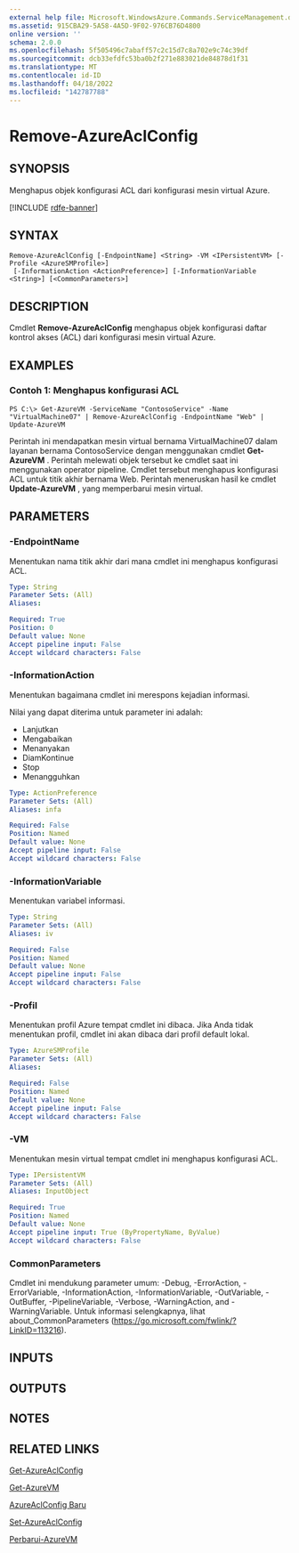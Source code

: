 ```yaml
---
external help file: Microsoft.WindowsAzure.Commands.ServiceManagement.dll-Help.xml
ms.assetid: 915CBA29-5A58-4A5D-9F02-976CB76D4800
online version: ''
schema: 2.0.0
ms.openlocfilehash: 5f505496c7abaff57c2c15d7c8a702e9c74c39df
ms.sourcegitcommit: dcb33efdfc53ba0b2f271e883021de84878d1f31
ms.translationtype: MT
ms.contentlocale: id-ID
ms.lasthandoff: 04/18/2022
ms.locfileid: "142787788"
---
```

# Remove-AzureAclConfig

## SYNOPSIS
Menghapus objek konfigurasi ACL dari konfigurasi mesin virtual Azure.

[!INCLUDE [rdfe-banner](../../includes/rdfe-banner.md)]

## SYNTAX

```
Remove-AzureAclConfig [-EndpointName] <String> -VM <IPersistentVM> [-Profile <AzureSMProfile>]
 [-InformationAction <ActionPreference>] [-InformationVariable <String>] [<CommonParameters>]
```

## DESCRIPTION
Cmdlet **Remove-AzureAclConfig** menghapus objek konfigurasi daftar kontrol akses (ACL) dari konfigurasi mesin virtual Azure.

## EXAMPLES

### Contoh 1: Menghapus konfigurasi ACL
```
PS C:\> Get-AzureVM -ServiceName "ContosoService" -Name "VirtualMachine07" | Remove-AzureAclConfig -EndpointName "Web" | Update-AzureVM
```

Perintah ini mendapatkan mesin virtual bernama VirtualMachine07 dalam layanan bernama ContosoService dengan menggunakan cmdlet **Get-AzureVM** .
Perintah melewati objek tersebut ke cmdlet saat ini menggunakan operator pipeline.
Cmdlet tersebut menghapus konfigurasi ACL untuk titik akhir bernama Web.
Perintah meneruskan hasil ke cmdlet **Update-AzureVM** , yang memperbarui mesin virtual.

## PARAMETERS

### -EndpointName
Menentukan nama titik akhir dari mana cmdlet ini menghapus konfigurasi ACL.

```yaml
Type: String
Parameter Sets: (All)
Aliases: 

Required: True
Position: 0
Default value: None
Accept pipeline input: False
Accept wildcard characters: False
```

### -InformationAction
Menentukan bagaimana cmdlet ini merespons kejadian informasi.

Nilai yang dapat diterima untuk parameter ini adalah:

- Lanjutkan
- Mengabaikan
- Menanyakan
- DiamKontinue
- Stop
- Menangguhkan

```yaml
Type: ActionPreference
Parameter Sets: (All)
Aliases: infa

Required: False
Position: Named
Default value: None
Accept pipeline input: False
Accept wildcard characters: False
```

### -InformationVariable
Menentukan variabel informasi.

```yaml
Type: String
Parameter Sets: (All)
Aliases: iv

Required: False
Position: Named
Default value: None
Accept pipeline input: False
Accept wildcard characters: False
```

### -Profil
Menentukan profil Azure tempat cmdlet ini dibaca.
Jika Anda tidak menentukan profil, cmdlet ini akan dibaca dari profil default lokal.

```yaml
Type: AzureSMProfile
Parameter Sets: (All)
Aliases: 

Required: False
Position: Named
Default value: None
Accept pipeline input: False
Accept wildcard characters: False
```

### -VM
Menentukan mesin virtual tempat cmdlet ini menghapus konfigurasi ACL.

```yaml
Type: IPersistentVM
Parameter Sets: (All)
Aliases: InputObject

Required: True
Position: Named
Default value: None
Accept pipeline input: True (ByPropertyName, ByValue)
Accept wildcard characters: False
```

### CommonParameters
Cmdlet ini mendukung parameter umum: -Debug, -ErrorAction, -ErrorVariable, -InformationAction, -InformationVariable, -OutVariable, -OutBuffer, -PipelineVariable, -Verbose, -WarningAction, and -WarningVariable. Untuk informasi selengkapnya, lihat about_CommonParameters (https://go.microsoft.com/fwlink/?LinkID=113216).

## INPUTS

## OUTPUTS

## NOTES

## RELATED LINKS

[Get-AzureAclConfig](./Get-AzureAclConfig.md)

[Get-AzureVM](./Get-AzureVM.md)

[AzureAclConfig Baru](./New-AzureAclConfig.md)

[Set-AzureAclConfig](./Set-AzureAclConfig.md)

[Perbarui-AzureVM](./Update-AzureVM.md)


